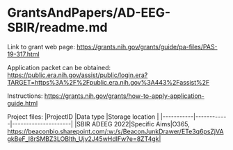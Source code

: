 # GrantsAndPapers/AD-EEG-SBIR/readme.md

Link to grant web page:
https://grants.nih.gov/grants/guide/pa-files/PAS-19-317.html

Application packet can be obtained:
https://public.era.nih.gov/assist/public/login.era?TARGET=https%3A%2F%2Fpublic.era.nih.gov%3A443%2Fassist%2F

Instructions:
https://grants.nih.gov/grants/how-to-apply-application-guide.html

Project files:
|ProjectID   |Data type   |Storage location     |
|-----------|------------|---------------------|
|SBIR ADEEG 2022|Specific Aims|O365, https://beaconbio.sharepoint.com/:w:/s/BeaconJunkDrawer/ETe3q6psZjVAgkBeF_I8rSMBZ3LOBlth_Ujv2J45wHdIFw?e=8ZT4gk|
